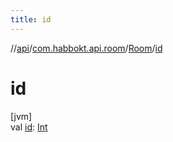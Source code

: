 ```yaml
---
title: id
---
```

//[api](../../../index.html)/[com.habbokt.api.room](../index.html)/[Room](index.html)/[id](id.html)



# id



[jvm]\
val [id](id.html): [Int](https://kotlinlang.org/api/latest/jvm/stdlib/kotlin/-int/index.html)




